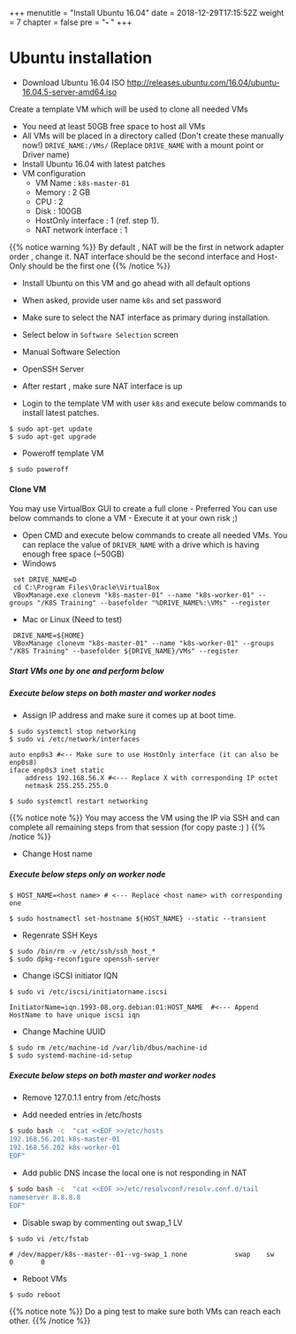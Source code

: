 +++
menutitle = "Install Ubuntu 16.04"
date = 2018-12-29T17:15:52Z
weight = 7
chapter = false
pre = "<b>- </b>"
+++

# Ubuntu installation

* Download Ubuntu 16.04 ISO
http://releases.ubuntu.com/16.04/ubuntu-16.04.5-server-amd64.iso

Create a template VM which will be used to clone all needed VMs

- You need at least 50GB free space to host all VMs
- All VMs will be placed in a directory called (Don't create these manually now!)
 `DRIVE_NAME:/VMs/` (Replace `DRIVE_NAME` with a mount point or Driver name)
- Install Ubuntu 16.04 with latest patches
- VM configuration  
    - VM Name : `k8s-master-01`
    - Memory  : 2 GB
    - CPU     : 2
    - Disk    : 100GB
    - HostOnly interface    : 1 (ref. step 1).
    - NAT network interface : 1

{{% notice warning %}}
By default , NAT will be the first in network adapter order , change it.
NAT interface should be the second interface and
Host-Only should be the first one
{{% /notice  %}}

- Install Ubuntu on this VM and go ahead with all default options
 - When asked, provide user name `k8s` and set password
 - Make sure to select the NAT interface as primary during installation.
 - Select below in `Software Selection` screen
  - Manual Software Selection
  - OpenSSH Server

- After restart , make sure NAT interface is up
- Login to the template VM with user `k8s` and execute below commands to install latest patches.

```shell
$ sudo apt-get update
$ sudo apt-get upgrade
```

- Poweroff template VM

```shell
$ sudo poweroff
```
#### Clone VM

You may use VirtualBox GUI to create a full clone - Preferred
You can use below commands to clone a VM - Execute it at your own risk ;)

- Open CMD and execute below commands to create all needed VMs.
  You can replace the value of `DRIVER_NAME` with a drive which is having enough free space (~50GB)
- Windows

```shell
 set DRIVE_NAME=D
 cd C:\Program Files\Oracle\VirtualBox
 VBoxManage.exe clonevm "k8s-master-01" --name "k8s-worker-01" --groups "/K8S Training" --basefolder "%DRIVE_NAME%:\VMs" --register
```

- Mac or Linux (Need to test)

```shell
 DRIVE_NAME=${HOME}
 VBoxManage clonevm "k8s-master-01" --name "k8s-worker-01" --groups "/K8S Training" --basefolder ${DRIVE_NAME}/VMs" --register
```

##### Start VMs one by one and perform below

##### Execute below steps on both master and worker nodes
- Assign IP address and make sure it comes up at boot time.

```shell
$ sudo systemctl stop networking
$ sudo vi /etc/network/interfaces
```

```properties
auto enp0s3 #<-- Make sure to use HostOnly interface (it can also be enp0s8)
iface enp0s3 inet static
    address 192.168.56.X #<--- Replace X with corresponding IP octet
    netmask 255.255.255.0
```

```shell
$ sudo systemctl restart networking
```

{{% notice note %}}
You may access the VM using the IP via SSH and can complete all remaining steps from that session (for copy paste :) )
{{% /notice %}}
- Change Host name

##### Execute below steps only on worker node

```shell
$ HOST_NAME=<host name> # <--- Replace <host name> with corresponding one
```

```shell
$ sudo hostnamectl set-hostname ${HOST_NAME} --static --transient
```

- Regenrate SSH Keys

```shell
$ sudo /bin/rm -v /etc/ssh/ssh_host_*
$ sudo dpkg-reconfigure openssh-server
```

- Change iSCSI initiator IQN

```shell
$ sudo vi /etc/iscsi/initiatorname.iscsi
```

```shell
InitiatorName=iqn.1993-08.org.debian:01:HOST_NAME  #<--- Append HostName to have unique iscsi iqn
```

- Change Machine UUID

```shell
$ sudo rm /etc/machine-id /var/lib/dbus/machine-id
$ sudo systemd-machine-id-setup
```
##### Execute below steps on both master and worker nodes

- Remove 127.0.1.1 entry from /etc/hosts

- Add needed entries in /etc/hosts

```bash
$ sudo bash -c  "cat <<EOF >>/etc/hosts
192.168.56.201 k8s-master-01
192.168.56.202 k8s-worker-01
EOF"
```

- Add public DNS incase the local one is not responding in NAT

```bash
$ sudo bash -c  "cat <<EOF >>/etc/resolvconf/resolv.conf.d/tail
nameserver 8.8.8.8
EOF"
```

- Disable swap by commenting out swap_1 LV

```shell
$ sudo vi /etc/fstab
```

```
# /dev/mapper/k8s--master--01--vg-swap_1 none            swap    sw              0       0
```

- Reboot VMs

```shell
$ sudo reboot
```

{{% notice note %}}
Do a ping test to make sure both VMs can reach each other.
{{% /notice %}}
